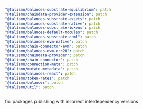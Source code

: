 ```yaml
---
"@talismn/balances-substrate-equilibrium": patch
"@talismn/chaindata-provider-extension": patch
"@talismn/balances-substrate-assets": patch
"@talismn/balances-substrate-native": patch
"@talismn/balances-substrate-tokens": patch
"@talismn/balances-default-modules": patch
"@talismn/balances-substrate-orml": patch
"@talismn/balances-evm-native": patch
"@talismn/chain-connector-evm": patch
"@talismn/balances-evm-erc20": patch
"@talismn/chaindata-provider": patch
"@talismn/chain-connector": patch
"@talismn/connection-meta": patch
"@talismn/mutate-metadata": patch
"@talismn/balances-react": patch
"@talismn/token-rates": patch
"@talismn/balances": patch
"@talismn/util": patch
---
```


fix: packages publishing with incorrect interdependency versions
